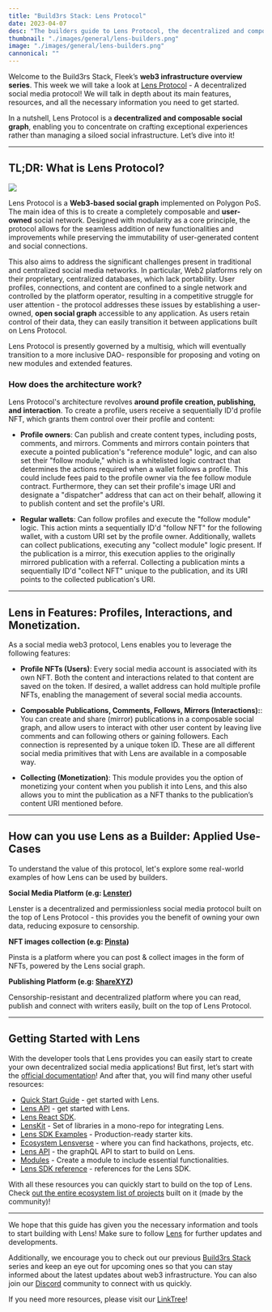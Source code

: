 ```yaml
---
title: "Build3rs Stack: Lens Protocol"
date: 2023-04-07
desc: "The builders guide to Lens Protocol, the decentralized and composable social graph."
thumbnail: "./images/general/lens-builders.png"
image: "./images/general/lens-builders.png"
cannonical: ""
---
```


Welcome to the Build3rs Stack, Fleek’s **web3 infrastructure overview series**. This week we will take a look at [Lens Protocol](https://lens.xyz) - A decentralized social media protocol! We will talk in depth about its main features, resources, and all the necessary information you need to get started.

In a nutshell, Lens Protocol is a **decentralized and composable social graph**, enabling you to concentrate on crafting exceptional experiences rather than managing a siloed social infrastructure. Let’s dive into it! 

***

## TL;DR: What is Lens Protocol?

![](./images/general/banner-lens.png)

Lens Protocol is a **Web3-based social graph** implemented on Polygon PoS. The main idea of this is to create a completely composable and **user-owned** social network. Designed with modularity as a core principle, the protocol allows for the seamless addition of new functionalities and improvements while preserving the immutability of user-generated content and social connections. 

This also aims to address the significant challenges present in traditional and centralized social media networks. In particular, Web2 platforms rely on their proprietary, centralized databases, which lack portability. User profiles, connections, and content are confined to a single network and controlled by the platform operator, resulting in a competitive struggle for user attention - the protocol addresses these issues by establishing a user-owned, **open social graph** accessible to any application. As users retain control of their data, they can easily transition it between applications built on Lens Protocol.

Lens Protocol is presently governed by a multisig, which will eventually transition to a more inclusive DAO- responsible for proposing and voting on new modules and extended features. 

### How does the architecture work? 

Lens Protocol's architecture revolves **around profile creation, publishing, and interaction**. To create a profile, users receive a sequentially ID'd profile NFT, which grants them control over their profile and content:

* **Profile owners**: Can publish and create content types, including posts, comments, and mirrors. Comments and mirrors contain pointers that execute a pointed publication's "reference module" logic, and can also set their "follow module," which is a whitelisted logic contract that determines the actions required when a wallet follows a profile. This could include fees paid to the profile owner via the fee follow module contract. Furthermore, they can set their profile's image URI and designate a "dispatcher" address that can act on their behalf, allowing it to publish content and set the profile's URI.

* **Regular wallets**: Can follow profiles and execute the "follow module" logic. This action mints a sequentially ID'd "follow NFT" for the following wallet, with a custom URI set by the profile owner. Additionally, wallets can collect publications, executing any "collect module" logic present. If the publication is a mirror, this execution applies to the originally mirrored publication with a referral. Collecting a publication mints a sequentially ID'd "collect NFT" unique to the publication, and its URI points to the collected publication's URI.

***

## Lens in Features: Profiles, Interactions, and Monetization. 

As a social media web3 protocol, Lens enables you to leverage the following features:

* **Profile NFTs (Users)**: Every social media account is associated with its own NFT. Both the content and interactions related to that content are saved on the token. If desired, a wallet address can hold multiple profile NFTs, enabling the management of several social media accounts.

* **Composable Publications, Comments, Follows, Mirrors (Interactions):**: You can create and share (mirror) publications in a composable social graph, and allow users to interact with other user content by leaving live comments and can following others or gaining followers. Each connection is represented by a unique token ID. These are all different social media primitives that with Lens are available in a composable way.

* **Collecting (Monetization)**: This module provides you the option of monetizing your content when you publish it into Lens, and this also allows you to mint the publication as a NFT thanks to the publication’s content URI mentioned before.

***

## How can you use Lens as a Builder: Applied Use-Cases

To understand the value of this protocol, let's explore some real-world examples of how Lens can be used by builders.

**Social Media Platform (e.g: [Lenster](https://lenster.xyz/))** 

Lenster is a decentralized and permissionless social media protocol built on the top of Lens Protocol - this provides you the benefit of owning your own data, reducing exposure to censorship. 

**NFT images collection (e.g: [Pinsta](https://pinsta.xyz/))**

Pinsta is a platform where you can post & collect images in the form of NFTs, powered by the Lens social graph.

**Publishing Platform (e.g: [ShareXYZ](https://theshr.xyz/))**

Censorship-resistant and decentralized platform where you can read, publish and connect with writers easily, built on the top of Lens Protocol.

***

## Getting Started with Lens 
With the developer tools that Lens provides you can easily start to create your own decentralized social media applications! But first, let’s start with the [official documentation](https://docs.lens.xyz/docs)! And after that, you will find many other useful resources:

* [Quick Start Guide](https://docs.lens.xyz/docs/developer-quickstart) - get started with Lens.
* [Lens API](https://docs.lens.xyz/docs/introduction) - get started with Lens.
* [Lens React SDK](https://docs.lens.xyz/docs/sdk-react-intro).
* [LensKit](https://github.com/daoleno/lenskit) - Set of libraries in a mono-repo for integrating Lens. 
* [Lens SDK Examples](https://github.com/lens-protocol/lens-sdk/tree/main/examples) - Production-ready starter kits. 
* [Ecosystem Lensverse](https://aave.notion.site/Lensverse-a5926eab1d8148eda10053af9f4e28a0) - where you can find hackathons, projects, etc.
* [Lens API](https://docs.lens.xyz/docs/introduction) - the graphQL API to start to build on Lens.
* [Modules](https://docs.lens.xyz/docs/module-interfaces) - Create a module to include essential functionalities. 
* [Lens SDK reference](https://lens-protocol.github.io/lens-sdk/) - references for the Lens SDK.

With all these resources you can quickly start to build on the top of Lens. Check [out the entire ecosystem list of projects](https://github.com/0xJuancito/awesome-lens-protocol) built on it (made by the community)! 

***

We hope that this guide has given you the necessary information and tools to start building with Lens! Make sure to follow [Lens](https://twitter.com/LensProtocol) for further updates and developments.

Additionally, we encourage you to check out our previous [Build3rs Stack](https://blog.fleek.xyz/category/guides/) series and keep an eye out for upcoming ones so that you can stay informed about the latest updates about web3 infrastructure. You can also join our [Discord](https://discord.gg/fleek) community to connect with us quickly.

If you need more resources, please visit our [LinkTree](https://linktr.ee/fleek)! 
